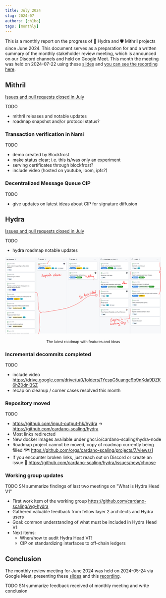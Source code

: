 ```yaml
---
title: July 2024
slug: 2024-07
authors: [ch1bo]
tags: [monthly]
---
```


This is a monthly report on the progress of 🐲 Hydra and 🛡 Mithril projects since June 2024. This document serves as a preparation for and a written summary of the monthly stakeholder review meeting, which is announced on our Discord channels and held on Google Meet. This month the meeting was held on 2024-07-22 using these [slides][slides] and [you can see the recording here][recording].

## Mithril

[Issues and pull requests closed in July](https://github.com/input-output-hk/mithril/issues?q=is%3Aclosed+sort%3Aupdated-desc+closed%3A2024-06-30..2024-07-31)

TODO
- mithril releases and notable updates
- roadmap snapshot and/or protocol status?

### Transaction verification in Nami

TODO
- demo created by Blockfrost
- make status clear; i.e. this is/was only an experiment
- serving certificates through blockfrost?
- include video (hosted on youtube, loom, ipfs?)

### Decentralized Message Queue CIP

TODO
- give updates on latest ideas about CIP for signature diffusion

## Hydra

[Issues and pull requests closed in July](https://github.com/cardano-scaling/hydra/issues?q=is%3Aclosed+sort%3Aupdated-desc+closed%3A2024-06-30..2024-07-31)

TODO
- hydra roadmap notable updates

![The roadmap with features and ideas](./img/2024-07-hydra-roadmap.jpg)
<small><center>The latest roadmap with features and ideas</center></small>

### Incremental decommits completed

TODO 
- include video https://drive.google.com/drive/u/0/folders/1YespG5uangc9b9nKda9DZK6hZ0dni3SZ
- recap on cleanup / corner cases resolved this month 

### Repository moved

TODO
- https://github.com/input-output-hk/hydra -> https://github.com/cardano-scaling/hydra
- Most links redirected
- New docker images available under ghcr.io/cardano-scaling/hydra-node
- Roadmap project cannot be moved, copy of roadmap currently being filled 🗺 https://github.com/orgs/cardano-scaling/projects/7/views/1
- If you encounter broken links, just reach out on Discord or create an issue 🙏 https://github.com/cardano-scaling/hydra/issues/new/choose 

### Working group updates

TODO SN summarize findings of last two meetings on "What is Hydra Head V1"

- First work item of the working group https://github.com/cardano-scaling/wg-hydra
- Gathered valuable feedback from fellow layer 2 architects and Hydra users
- Goal: common understanding of what must be included in Hydra Head V1
- Next items:
  - When/how to audit Hydra Head V1?
  - CIP on standardizing interfaces to off-chain ledgers

## Conclusion

The monthly review meeting for June 2024 was held on 2024-05-24 via Google Meet,
presenting these [slides][slides] and this [recording][recording].

TODO SN summarize feedback received of monthly meeting and write conclusion

[slides]: https://docs.google.com/presentation/d/17T18tNIJZPTiEfc2Psb1C6GRxt04hRNj16E5BiAML_I
[recording]: https://drive.google.com/file/d/1sXYt1MZJtrq1jARha-MGLMWVORvSUjEv
